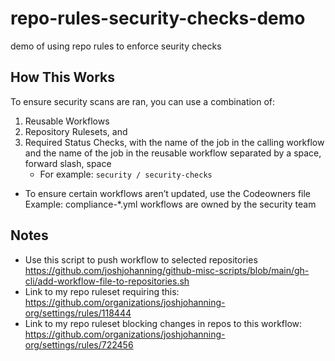 # repo-rules-security-checks-demo
demo of using repo rules to enforce seurity checks

## How This Works

To ensure security scans are ran, you can use a combination of: 
1. Reusable Workflows
2. Repository Rulesets, and 
3. Required Status Checks, with the name of the job in the calling workflow and the name of the job in the reusable workflow separated by a space, forward slash, space
   - For example:  `security / security-checks`

- To ensure certain workflows aren’t updated, use the Codeowners file
Example: compliance-*.yml workflows are owned by the security team


## Notes

- Use this script to push workflow to selected repositories https://github.com/joshjohanning/github-misc-scripts/blob/main/gh-cli/add-workflow-file-to-repositories.sh
- Link to my repo ruleset requiring this: https://github.com/organizations/joshjohanning-org/settings/rules/118444
- Link to my repo ruleset blocking changes in repos to this workflow: https://github.com/organizations/joshjohanning-org/settings/rules/722456
